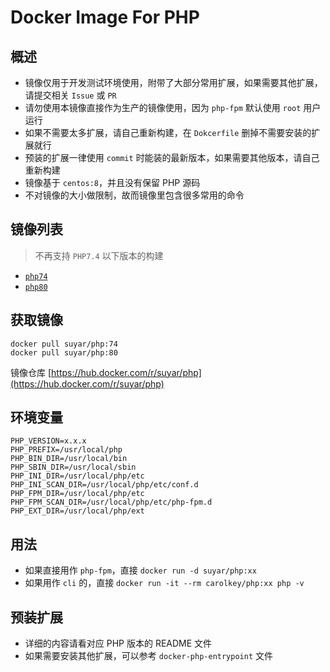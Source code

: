 # Docker Image For PHP

## 概述

- 镜像仅用于开发测试环境使用，附带了大部分常用扩展，如果需要其他扩展，请提交相关 `Issue` 或 `PR`
- 请勿使用本镜像直接作为生产的镜像使用，因为 `php-fpm` 默认使用 `root` 用户运行
- 如果不需要太多扩展，请自己重新构建，在 `Dokcerfile` 删掉不需要安装的扩展就行
- 预装的扩展一律使用 `commit` 时能装的最新版本，如果需要其他版本，请自己重新构建
- 镜像基于 `centos:8`，并且没有保留 PHP 源码
- 不对镜像的大小做限制，故而镜像里包含很多常用的命令

## 镜像列表

> 不再支持 `PHP7.4` 以下版本的构建

- [`php74`](php74/README.md)
- [`php80`](php80/README.md)

## 获取镜像

```
docker pull suyar/php:74
docker pull suyar/php:80
```

镜像仓库 [https://hub.docker.com/r/suyar/php](https://hub.docker.com/r/suyar/php)

## 环境变量

```
PHP_VERSION=x.x.x
PHP_PREFIX=/usr/local/php
PHP_BIN_DIR=/usr/local/bin
PHP_SBIN_DIR=/usr/local/sbin
PHP_INI_DIR=/usr/local/php/etc
PHP_INI_SCAN_DIR=/usr/local/php/etc/conf.d
PHP_FPM_DIR=/usr/local/php/etc
PHP_FPM_SCAN_DIR=/usr/local/php/etc/php-fpm.d
PHP_EXT_DIR=/usr/local/php/ext
```

## 用法

- 如果直接用作 `php-fpm`，直接 `docker run -d suyar/php:xx`
- 如果用作 `cli` 的，直接 `docker run -it --rm carolkey/php:xx php -v`

## 预装扩展

- 详细的内容请看对应 PHP 版本的 README 文件
- 如果需要安装其他扩展，可以参考 `docker-php-entrypoint` 文件
